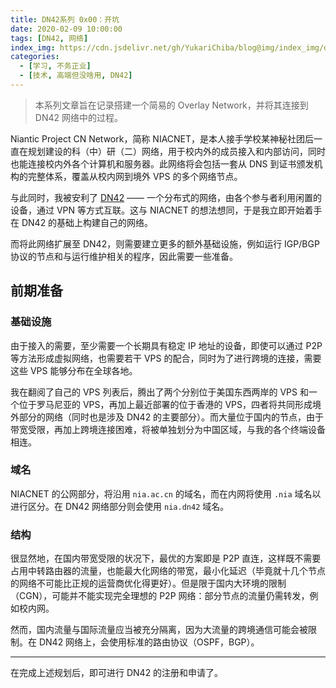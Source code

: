 ```yaml
---
title: DN42系列 0x00：开坑
date: 2020-02-09 10:00:00
tags: [DN42, 网络]
index_img: https://cdn.jsdelivr.net/gh/YukariChiba/blog@img/index_img/dn42-0x00.jpg
categories:
  - [学习, 不务正业]
  - [技术, 高端但没啥用, DN42]
---
```


> 本系列文章旨在记录搭建一个简易的 Overlay Network，并将其连接到 DN42 网络中的过程。

Niantic Project CN Network，简称 NIACNET，是本人接手学校某神秘社团后一直在规划建设的科（中）研（二）网络，用于校内外的成员接入和内部访问，同时也能连接校内外各个计算机和服务器。此网络将会包括一套从 DNS 到证书颁发机构的完整体系，覆盖从校内网到境外 VPS 的多个网络节点。

与此同时，我被安利了 [DN42](https://dn42.net/) —— 一个分布式的网络，由各个参与者利用闲置的设备，通过 VPN 等方式互联。这与 NIACNET 的想法想同，于是我立即开始着手在 DN42 的基础上构建自己的网络。

而将此网络扩展至 DN42，则需要建立更多的额外基础设施，例如运行 IGP/BGP 协议的节点和与运行维护相关的程序，因此需要一些准备。

## 前期准备

### 基础设施

由于接入的需要，至少需要一个长期具有稳定 IP 地址的设备，即使可以通过 P2P 等方法形成虚拟网络，也需要若干 VPS 的配合，同时为了进行跨境的连接，需要这些 VPS 能够分布在全球各地。

我在翻阅了自己的 VPS 列表后，腾出了两个分别位于美国东西两岸的 VPS 和一个位于罗马尼亚的 VPS，再加上最近部署的位于香港的 VPS，四者将共同形成境外部分的网络（同时也是涉及 DN42 的主要部分）。而大量位于国内的节点，由于带宽受限，再加上跨境连接困难，将被单独划分为中国区域，与我的各个终端设备相连。

### 域名

NIACNET 的公网部分，将沿用 `nia.ac.cn` 的域名，而在内网将使用 `.nia` 域名以进行区分。在 DN42 网络部分则会使用 `nia.dn42` 域名。

### 结构

很显然地，在国内带宽受限的状况下，最优的方案即是 P2P 直连，这样既不需要占用中转路由器的流量，也能最大化网络的带宽，最小化延迟（毕竟就十几个节点的网络不可能比正规的运营商优化得更好）。但是限于国内大环境的限制（CGN），可能并不能实现完全理想的 P2P 网络：部分节点的流量仍需转发，例如校内网。

然而，国内流量与国际流量应当被充分隔离，因为大流量的跨境通信可能会被限制。在 DN42 网络上，会使用标准的路由协议（OSPF，BGP）。

- - -

在完成上述规划后，即可进行 DN42 的注册和申请了。